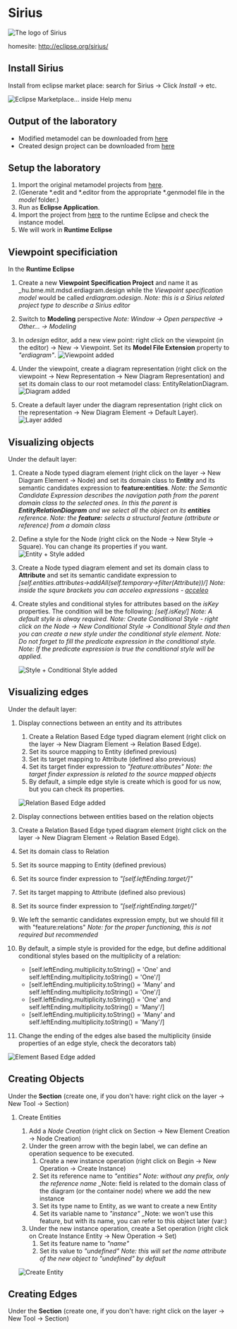 # Sirius

![The logo of Sirius](mdsd/2015/sirius/logo_Sirius.png)

homesite: http://eclipse.org/sirius/

Install Sirius
-------------

Install from eclipse market place: search for Sirius -> Click _Install_ -> etc.

![Eclipse Marketplace... inside Help menu](mdsd/2015/sirius/install_marketplace_module.png)

Output of the laboratory
------------------------

* Modified metamodel can be downloaded from [here](projects/sirius_metamodel.zip)
* Created design project can be downloaded from [here](projects/sirius_design.zip)

Setup the laboratory
--------------------

1. Import the original metamodel projects from [here](projects/incquery-metamodel.zip).
1. (Generate *.edit and *.editor from the appropriate *.genmodel file in the _model_ folder.)
1. Run as **Eclipse Application**.
1. Import the project from [here](projects/incquery-example.zip) to the runtime Eclipse and check the instance model.
1. We will work in **Runtime Eclipse**

Viewpoint specificiation
--------------------------------------------------------

In the **Runtime Eclipse**

1. Create a new **Viewpoint Specification Project** and name it as _hu.bme.mit.mdsd.erdiagram.design while the _Viewpoint specification model_ would be called _erdiagram.odesign_.
   _Note: this is a Sirius related project type to describe a Sirius editor_

1. Switch to **Modeling** perspective
   _Note: Window -> Open perspective -> Other... -> Modeling_

1. In _odesign_ editor, add a new view point: right click on the viewpoint (in the editor) -> New -> Viewpoint. Set its **Model File Extension** property to _"erdiagram"_.
   ![Viewpoint added](mdsd/2015/sirius/viewpoint.png)
   
1. Under the viewpoint, create a diagram representation (right click on the viewpoint -> New Representation -> New Diagram Representation) and set its domain class to our root metamodel class: EntityRelationDiagram.
   ![Diagram added](mdsd/2015/sirius/diagram.png)
   
1. Create a default layer under the diagram representation (right click on the representation -> New Diagram Element -> Default Layer).
   ![Layer added](mdsd/2015/sirius/layer.png)

Visualizing objects
-------------------

Under the default layer:

1. Create a Node typed diagram element (right click on the layer -> New Diagram Element -> Node) and set its domain class to **Entity** and its semantic candidates expression to **feature:entities**.
   _Note: the Semantic Candidate Expression describes the navigation path from the parent domain class to the selected ones. In this the parent is **EntityRelationDiagram** and we select all the object on its **entities** reference._
   _Note: the **feature:** selects a structural feature (attribute or reference) from a domain class_

1. Define a style for the Node (right click on the Node -> New Style -> Square). You can change its properties if you want.
   ![Entity + Style added](mdsd/2015/sirius/style.png)
   
1. Create a Node typed diagram element and set its domain class to **Attribute** and set its semantic candidate expression to _[self.entities.attributes->addAll(self.temporary->filter(Attribute))/]_
   _Note: inside the squre brackets you can acceleo expressions - [acceleo](http://www.acceleo.org/doc/obeo/en/acceleo-2.6-reference.pdf)_
   
1. Create styles and conditional styles for attributes based on the _isKey_ properties. The condition will be the following: _[self.isKey/]_
   _Note: A default style is alway required._
   _Note: Create Conditional Style - right click on the Node -> New Conditional Style -> Conditional Style and then you can create a new style under the conditional style element._
   _Note: Do not forget to fill the predicate expression in the conditional style._
   _Note: If the predicate expression is true the conditional style will be applied._

   ![Style + Conditional Style added](mdsd/2015/sirius/conditional_style.png)
   
Visualizing edges
-----------------

Under the default layer:

1. Display connections between an entity and its attributes
   1. Create a Relation Based Edge typed diagram element (right click on the layer -> New Diagram Element -> Relation Based Edge).
   1. Set its source mapping to Entity (defined previous)
   1. Set its target mapping to Attribute (defined also previous)
   1. Set its target finder expression to _"feature:attributes"_
      _Note: the target finder expression is related to the source mapped objects_
   1. By default, a simple edge style is create which is good for us now, but you can check its properties.
   
   ![Relation Based Edge added](mdsd/2015/sirius/relation_based.png)
   
 1. Display connections between entities based on the relation objects
   1. Create a Relation Based Edge typed diagram element (right click on the layer -> New Diagram Element -> Relation Based Edge).
   1. Set its domain class to Relation
   1. Set its source mapping to Entity (defined previous)
   1. Set its source finder expression to _"[self.leftEnding.target/]"_
   1. Set its target mapping to Attribute (defined also previous)
   1. Set its source finder expression to _"[self.rightEnding.target/]"_
   1. We left the semantic candidates expression empty, but we should fill it with "feature:relations"
      _Note: for the proper functioning, this is not required but recommended_
   1. By default, a simple style is provided for the edge, but define additional conditional styles based on the multiplicity of a relation:
      * [self.leftEnding.multiplicity.toString() = 'One' and self.leftEnding.multiplicity.toString() = 'One'/]
      * [self.leftEnding.multiplicity.toString() = 'Many' and self.leftEnding.multiplicity.toString() = 'One'/]
      * [self.leftEnding.multiplicity.toString() = 'One' and self.leftEnding.multiplicity.toString() = 'Many'/]
      * [self.leftEnding.multiplicity.toString() = 'Many' and self.leftEnding.multiplicity.toString() = 'Many'/]
   1. Change the ending of the edges alse based the multiplicity (inside properties of an edge style, check the decorators tab)
   
   ![Element Based Edge added](mdsd/2015/sirius/element_based.png)
   
Creating Objects
----------------

Under the **Section** (create one, if you don't have: right click on the layer -> New Tool -> Section)

1. Create Entities
   1. Add a _Node Creation_ (right click on Section -> New Element Creation -> Node Creation)
   1. Under the green arrow with the begin label, we can define an operation sequence to be executed.
      1. Create a new instance operation (right click on Begin -> New Operation -> Create Instance)
      1. Set its reference name to _"entities"_
         _Note: without any prefix, only the reference name_
         _Note: field is related to the domain class of the diagram (or the container node) where we add the new instance
      1. Set its type name to Entity, as we want to create a new Entity
      1. Set its variable name to _"instance"_
         _Note: we won't use this feature, but with its name, you can refer to this object later (var:<variable name>)
   1. Under the new instance operation, create a Set operation (right click on Create Instance Entity -> New Operation -> Set)
      1. Set its feature name to _"name"_
      1. Set its value to _"undefined"_
      _Note: this will set the name attribute of the new object to "undefined" by default_        

   ![Create Entity](mdsd/2015/sirius/create_entity.png)

Creating Edges
----------------

Under the **Section** (create one, if you don't have: right click on the layer -> New Tool -> Section)
   